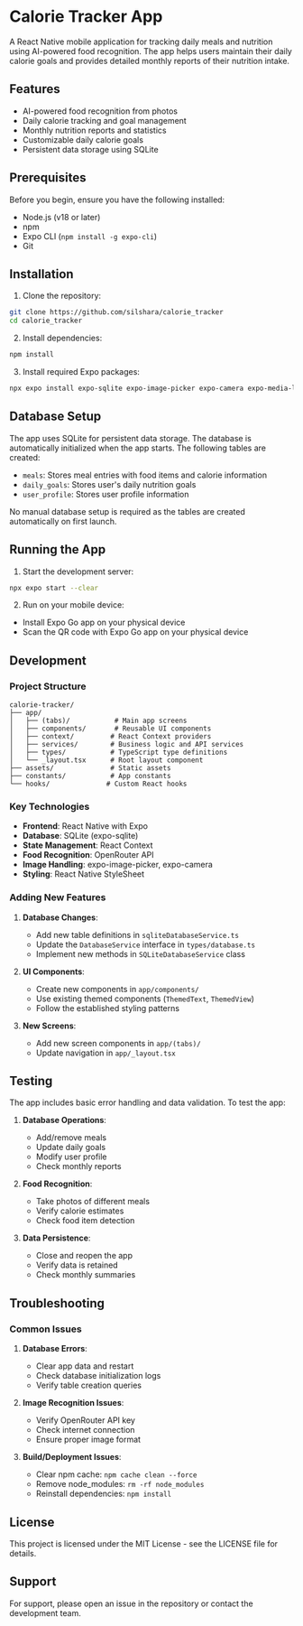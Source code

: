 # Calorie Tracker App

A React Native mobile application for tracking daily meals and nutrition using AI-powered food recognition. The app helps users maintain their daily calorie goals and provides detailed monthly reports of their nutrition intake.

## Features

- AI-powered food recognition from photos
- Daily calorie tracking and goal management
- Monthly nutrition reports and statistics
- Customizable daily calorie goals
- Persistent data storage using SQLite

## Prerequisites

Before you begin, ensure you have the following installed:
- Node.js (v18 or later)
- npm
- Expo CLI (`npm install -g expo-cli`)
- Git

## Installation

1. Clone the repository:
```bash
git clone https://github.com/silshara/calorie_tracker
cd calorie_tracker
```

2. Install dependencies:
```bash
npm install
```

3. Install required Expo packages:
```bash
npx expo install expo-sqlite expo-image-picker expo-camera expo-media-library
```

## Database Setup

The app uses SQLite for persistent data storage. The database is automatically initialized when the app starts. The following tables are created:

- `meals`: Stores meal entries with food items and calorie information
- `daily_goals`: Stores user's daily nutrition goals
- `user_profile`: Stores user profile information

No manual database setup is required as the tables are created automatically on first launch.

## Running the App

1. Start the development server:
```bash
npx expo start --clear
```

2. Run on your mobile device:
- Install Expo Go app on your physical device
- Scan the QR code with Expo Go app on your physical device

## Development

### Project Structure

```
calorie-tracker/
├── app/
│   ├── (tabs)/           # Main app screens
│   ├── components/       # Reusable UI components
│   ├── context/         # React Context providers
│   ├── services/        # Business logic and API services
│   ├── types/           # TypeScript type definitions
│   └── _layout.tsx      # Root layout component
├── assets/              # Static assets
├── constants/           # App constants
└── hooks/              # Custom React hooks
```

### Key Technologies

- **Frontend**: React Native with Expo
- **Database**: SQLite (expo-sqlite)
- **State Management**: React Context
- **Food Recognition**: OpenRouter API
- **Image Handling**: expo-image-picker, expo-camera
- **Styling**: React Native StyleSheet
  

### Adding New Features

1. **Database Changes**:
   - Add new table definitions in `sqliteDatabaseService.ts`
   - Update the `DatabaseService` interface in `types/database.ts`
   - Implement new methods in `SQLiteDatabaseService` class

2. **UI Components**:
   - Create new components in `app/components/`
   - Use existing themed components (`ThemedText`, `ThemedView`)
   - Follow the established styling patterns

3. **New Screens**:
   - Add new screen components in `app/(tabs)/`
   - Update navigation in `app/_layout.tsx`

## Testing

The app includes basic error handling and data validation. To test the app:

1. **Database Operations**:
   - Add/remove meals
   - Update daily goals
   - Modify user profile
   - Check monthly reports

2. **Food Recognition**:
   - Take photos of different meals
   - Verify calorie estimates
   - Check food item detection

3. **Data Persistence**:
   - Close and reopen the app
   - Verify data is retained
   - Check monthly summaries

## Troubleshooting

### Common Issues

1. **Database Errors**:
   - Clear app data and restart
   - Check database initialization logs
   - Verify table creation queries

2. **Image Recognition Issues**:
   - Verify OpenRouter API key
   - Check internet connection
   - Ensure proper image format

3. **Build/Deployment Issues**:
   - Clear npm cache: `npm cache clean --force`
   - Remove node_modules: `rm -rf node_modules`
   - Reinstall dependencies: `npm install`

## License

This project is licensed under the MIT License - see the LICENSE file for details.

## Support

For support, please open an issue in the repository or contact the development team.
